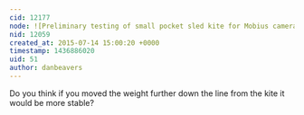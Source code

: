 ```yaml
---
cid: 12177
node: ![Preliminary testing of small pocket sled kite for Mobius camera](../notes/patcoyle/07-14-2015/smal-pocket-sled-kite-for-mobius-camera)
nid: 12059
created_at: 2015-07-14 15:00:20 +0000
timestamp: 1436886020
uid: 51
author: danbeavers
---
```


Do you think if you moved the weight further down the line from the kite it would be more stable?